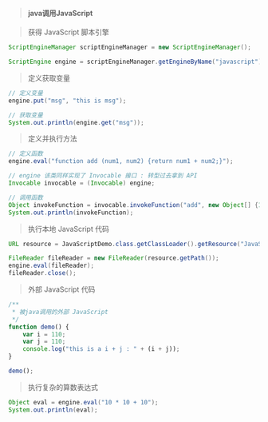 > #### java调用JavaScript

> 获得 JavaScript 脚本引擎

```java
ScriptEngineManager scriptEngineManager = new ScriptEngineManager();

ScriptEngine engine = scriptEngineManager.getEngineByName("javascript");
```

> 定义获取变量

```java
// 定义变量
engine.put("msg", "this is msg");

// 获取变量
System.out.println(engine.get("msg"));
```

> 定义并执行方法

```java
// 定义函数
engine.eval("function add (num1, num2) {return num1 + num2;}");

// engine 该类同样实现了 Invocable 接口 : 转型过去拿到 API
Invocable invocable = (Invocable) engine;

// 调用函数
Object invokeFunction = invocable.invokeFunction("add", new Object[] {10, 10});
System.out.println(invokeFunction);
```

> 执行本地 JavaScript 代码

```java
URL resource = JavaScriptDemo.class.getClassLoader().getResource("JavaScriptDemo.js");

FileReader fileReader = new FileReader(resource.getPath());
engine.eval(fileReader);
fileReader.close();
```

> 外部 JavaScript 代码

```javascript
/**
 * 被java调用的外部 JavaScript
 */
function demo() {
	var i = 110;
	var j = 110;
	console.log("this is a i + j : " + (i + j));
}

demo();
```

> 执行复杂的算数表达式

```java
Object eval = engine.eval("10 * 10 + 10");
System.out.println(eval);
```

